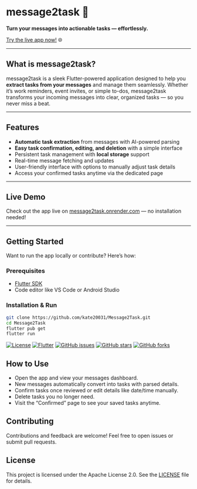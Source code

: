 # message2task 🚀

**Turn your messages into actionable tasks — effortlessly.**

[Try the live app now!](https://message2task.onrender.com) 🌐

---

## What is message2task?

message2task is a sleek Flutter-powered application designed to help you **extract tasks from your messages** and manage them seamlessly. Whether it’s work reminders, event invites, or simple to-dos, message2task transforms your incoming messages into clear, organized tasks — so you never miss a beat.

---

## Features

- **Automatic task extraction** from messages with AI-powered parsing  
- **Easy task confirmation, editing, and deletion** with a simple interface  
- Persistent task management with **local storage** support  
- Real-time message fetching and updates  
- User-friendly interface with options to manually adjust task details  
- Access your confirmed tasks anytime via the dedicated page

---

## Live Demo

Check out the app live on [message2task.onrender.com](https://message2task.onrender.com) — no installation needed!

---

## Getting Started

Want to run the app locally or contribute? Here’s how:

### Prerequisites

- [Flutter SDK](https://flutter.dev/docs/get-started/install)  
- Code editor like VS Code or Android Studio  

### Installation & Run

```bash
git clone https://github.com/kate20031/Message2Task.git
cd Message2Task
flutter pub get
flutter run
```


[![License](https://img.shields.io/badge/License-Apache_2.0-blue.svg)](https://opensource.org/licenses/Apache-2.0)
[![Flutter](https://img.shields.io/badge/Flutter-3.10.0-blue)](https://flutter.dev)
[![GitHub issues](https://img.shields.io/github/issues/kate20031/Message2Task)](https://github.com/kate20031/Message2Task/issues)
[![GitHub stars](https://img.shields.io/github/stars/kate20031/Message2Task)](https://github.com/kate20031/Message2Task/stargazers)
[![GitHub forks](https://img.shields.io/github/forks/kate20031/Message2Task)](https://github.com/kate20031/Message2Task/network/members)

## How to Use

- Open the app and view your messages dashboard.
- New messages automatically convert into tasks with parsed details.
- Confirm tasks once reviewed or edit details like date/time manually.
- Delete tasks you no longer need.
- Visit the “Confirmed” page to see your saved tasks anytime.

## Contributing

Contributions and feedback are welcome! Feel free to open issues or submit pull requests.

## License

This project is licensed under the Apache License 2.0. See the [LICENSE](LICENSE) file for details.
